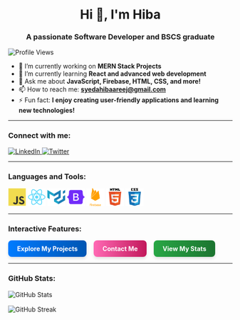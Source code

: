 <h1 align="center">Hi 👋, I'm Hiba</h1>
<h3 align="center">A passionate Software Developer and BSCS graduate</h3>

<p align="left"> 
  <img src="https://komarev.com/ghpvc/?username=dev-zaidi&label=Profile%20views&color=0e75b6&style=flat" alt="Profile Views" />
</p>

- 🔭 I’m currently working on **MERN Stack Projects**  
- 🌱 I’m currently learning **React and advanced web development**  
- 💬 Ask me about **JavaScript, Firebase, HTML, CSS, and more!**  
- 📫 How to reach me: **syedahibaareej@gmail.com**  
- ⚡ Fun fact: **I enjoy creating user-friendly applications and learning new technologies!**

---

<h3 align="left">Connect with me:</h3>
<p align="left">
  <a href="https://linkedin.com/in/yourlinkedin" target="_blank">
    <img src="https://img.shields.io/badge/LinkedIn-0e76a8?style=for-the-badge&logo=linkedin&logoColor=white" alt="LinkedIn" />
  </a>
  <a href="https://twitter.com/yourtwitter" target="_blank">
    <img src="https://img.shields.io/badge/Twitter-1DA1F2?style=for-the-badge&logo=twitter&logoColor=white" alt="Twitter" />
  </a>
</p>

---

<h3 align="left">Languages and Tools:</h3>
<p align="left">
  <img src="https://raw.githubusercontent.com/devicons/devicon/master/icons/javascript/javascript-original.svg" alt="JavaScript" width="40" height="40"/> 
  <img src="https://raw.githubusercontent.com/devicons/devicon/master/icons/react/react-original.svg" alt="React" width="40" height="40"/> 
  <img src="https://raw.githubusercontent.com/devicons/devicon/master/icons/materialui/materialui-original.svg" alt="Material UI" width="40" height="40"/> 
  <img src="https://raw.githubusercontent.com/devicons/devicon/master/icons/bootstrap/bootstrap-plain.svg" alt="Bootstrap" width="40" height="40"/> 
  <img src="https://raw.githubusercontent.com/devicons/devicon/master/icons/firebase/firebase-plain-wordmark.svg" alt="Firebase" width="40" height="40"/> 
  <img src="https://raw.githubusercontent.com/devicons/devicon/master/icons/html5/html5-original-wordmark.svg" alt="HTML" width="40" height="40"/> 
  <img src="https://raw.githubusercontent.com/devicons/devicon/master/icons/css3/css3-original-wordmark.svg" alt="CSS" width="40" height="40"/> 
</p>

---

<h3 align="left">Interactive Features:</h3>
<div align="left" style="display: flex; flex-wrap: wrap; gap: 1rem;">
  <a href="https://github.com/dev-zaidi?tab=repositories" target="_blank" style="text-decoration: none;">
    <div style="background: linear-gradient(90deg, #007bff, #0056b3); padding: 10px 20px; border-radius: 8px; color: white; font-weight: bold; box-shadow: 0px 4px 6px rgba(0,0,0,0.1); transition: transform 0.3s, box-shadow 0.3s;">
      Explore My Projects
    </div>
  </a>
  <a href="mailto:syedahibaareej@gmail.com" target="_blank" style="text-decoration: none;">
    <div style="background: linear-gradient(90deg, #ff69b4, #c2185b); padding: 10px 20px; border-radius: 8px; color: white; font-weight: bold; box-shadow: 0px 4px 6px rgba(0,0,0,0.1); transition: transform 0.3s, box-shadow 0.3s;">
      Contact Me
    </div>
  </a>
  <a href="https://github-readme-stats.vercel.app/api?username=dev-zaidi&show_icons=true" target="_blank" style="text-decoration: none;">
    <div style="background: linear-gradient(90deg, #28a745, #1c7430); padding: 10px 20px; border-radius: 8px; color: white; font-weight: bold; box-shadow: 0px 4px 6px rgba(0,0,0,0.1); transition: transform 0.3s, box-shadow 0.3s;">
      View My Stats
    </div>
  </a>
</div>

---

<h3 align="left">GitHub Stats:</h3>
<p>
  <img align="center" src="https://github-readme-stats.vercel.app/api?username=dev-zaidi&show_icons=true&locale=en" alt="GitHub Stats" />
</p>
<p>
  <img align="center" src="https://github-readme-streak-stats.herokuapp.com/?user=dev-zaidi&" alt="GitHub Streak" />
</p>
